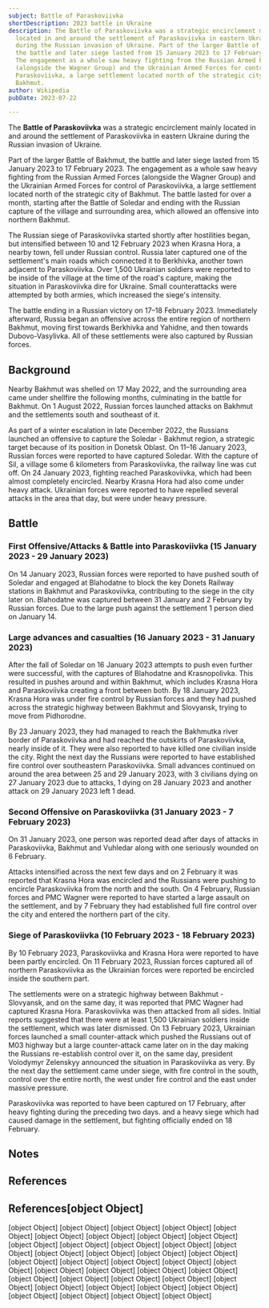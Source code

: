 ```yaml
---
subject: Battle of Paraskoviivka
shortDescription: 2023 battle in Ukraine
description: The Battle of Paraskoviivka was a strategic encirclement mainly
  located in and around the settlement of Paraskoviivka in eastern Ukraine
  during the Russian invasion of Ukraine. Part of the larger Battle of Bakhmut,
  the battle and later siege lasted from 15 January 2023 to 17 February 2023.
  The engagement as a whole saw heavy fighting from the Russian Armed Forces
  (alongside the Wagner Group) and the Ukrainian Armed Forces for control of
  Paraskoviivka, a large settlement located north of the strategic city of
  Bakhmut.
author: Wikipedia
pubDate: 2023-07-22

---
```


The **Battle of Paraskoviivka** was a strategic encirclement mainly located in and around the settlement of Paraskoviivka in eastern Ukraine during the Russian invasion of Ukraine.

Part of the larger Battle of Bakhmut, the battle and later siege lasted from 15 January 2023 to 17 February 2023. The engagement as a whole saw heavy fighting from the Russian Armed Forces (alongside the Wagner Group) and the Ukrainian Armed Forces for control of Paraskoviivka, a large settlement located north of the strategic city of Bakhmut. The battle lasted for over a month, starting after the Battle of Soledar and ending with the Russian capture of the village and surrounding area, which allowed an offensive into northern Bakhmut.

The Russian siege of Paraskoviivka started shortly after hostilities began, but intensified between 10 and 12 February 2023 when Krasna Hora, a nearby town, fell under Russian control. Russia later captured one of the settlement's main roads which connected it to Berkhivka, another town adjacent to Paraskoviivka. Over 1,500 Ukrainian soldiers were reported to be inside of the village at the time of the road's capture, making the situation in Paraskoviivka dire for Ukraine. Small counterattacks were attempted by both armies, which increased the siege's intensity.

The battle ending in a Russian victory on 17–18 February 2023. Immediately afterward, Russia began an offensive across the entire region of northern Bakhmut, moving first towards Berkhivka and Yahidne, and then towards Dubovo-Vasylivka. All of these settlements were also captured by Russian forces.

## Background
Nearby Bakhmut was shelled on 17 May 2022, and the surrounding area came under shellfire the following months, culminating in the battle for Bakhmut. On 1 August 2022, Russian forces launched attacks on Bakhmut and the settlements south and southeast of it.

As part of a winter escalation in late December 2022, the Russians launched an offensive to capture the Soledar - Bakhmut region, a strategic target because of its position in Donetsk Oblast. On 11–16 January 2023, Russian forces were reported to have captured Soledar. With the capture of Sil, a village some 6 kilometers from Paraskoviivka, the railway line was cut off. On 24 January 2023, fighting reached Paraskoviivka, which had been almost completely encircled. Nearby Krasna Hora had also come under heavy attack. Ukrainian forces were reported to have repelled several attacks in the area that day, but were under heavy pressure.

## Battle


### First Offensive/Attacks & Battle into Paraskoviivka (15 January 2023 - 29 January 2023)
On 14 January 2023, Russian forces were reported to have pushed south of Soledar and engaged at Blahodatne to block the key Donets Railway stations in Bakhmut and Paraskoviivka, contributing to the siege in the city later on. Blahodatne was captured between 31 January and 2 February by Russian forces. Due to the large push against the settlement 1 person died on January 14.

### Large advances and casualties (16 January 2023 - 31 January 2023)
After the fall of Soledar on 16 January 2023 attempts to push even further were successful, with the captures of Blahodatne and Krasnopolivka. This resulted in pushes around and within Bakhmut, which includes Krasna Hora and Paraskoviivka creating a front between both. By 18 January 2023, Krasna Hora was under fire control by Russian forces and they had pushed across the strategic highway between Bakhmut and Slovyansk, trying to move from Pidhorodne.

By 23 January 2023, they had managed to reach the Bakhmutka river border of Paraskoviivka and had reached the outskirts of Paraskoviivka, nearly inside of it. They were also reported to have killed one civilian inside the city. Right the next day the Russians were reported to have established fire control over southeastern Paraskoviivka. Small advances continued on around the area between 25 and 29 January 2023, with 3 civilians dying on 27 January 2023 due to attacks, 1 dying on 28 January 2023 and another attack on 29 January 2023 left 1 dead.

### Second Offensive on Paraskoviivka (31 January 2023 - 7 February 2023)
On 31 January 2023, one person was reported dead after days of attacks in Paraskoviivka, Bakhmut and Vuhledar along with one seriously wounded on 6 February.

Attacks intensified across the next few days and on 2 February it was reported that Krasna Hora was encircled and the Russians were pushing to encircle Paraskoviivka from the north and the south. On 4 February, Russian forces and PMC Wagner were reported to have started a large assault on the settlement, and by 7 February they had established full fire control over the city and entered the northern part of the city.

### Siege of Paraskoviivka (10 February 2023 - 18 February 2023)
By 10 February 2023, Paraskoviivka and Krasna Hora were reported to have been partly encircled. On 11 February 2023, Russian forces captured all of northern Paraskoviivka as the Ukrainian forces were reported be encircled inside the southern part.

The settlements were on a strategic highway between Bakhmut - Slovyansk, and on the same day, it was reported that PMC Wagner had captured Krasna Hora. Paraskoviivka was then attacked from all sides. Initial reports suggested that there were at least 1,500 Ukrainian soldiers inside the settlement, which was later dismissed. On 13 February 2023, Ukrainian forces launched a small counter-attack which pushed the Russians out of M03 highway but a large counter-attack came later on in the day making the Russians re-establish control over it, on the same day, president Volodymyr Zelenskyy announced the situation in Paraskoviivka as very. By the next day the settlement came under siege, with fire control in the south, control over the entire north, the west under fire control and the east under massive pressure.

Paraskoviivka was reported to have been captured on 17 February, after heavy fighting during the preceding two days. and a heavy siege which had caused damage in the settlement, but fighting officially ended on 18 February.

## Notes


## References
## References[object Object]
[object Object]
[object Object]
[object Object]
[object Object]
[object Object]
[object Object]
[object Object]
[object Object]
[object Object]
[object Object]
[object Object]
[object Object]
[object Object]
[object Object]
[object Object]
[object Object]
[object Object]
[object Object]
[object Object]
[object Object]
[object Object]
[object Object]
[object Object]
[object Object]
[object Object]
[object Object]
[object Object]
[object Object]
[object Object]
[object Object]
[object Object]
[object Object]
[object Object]
[object Object]
[object Object]
[object Object]
[object Object]
[object Object]
[object Object]
[object Object]